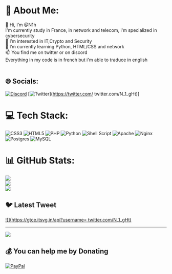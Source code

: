 # 💫 About Me:
👋 Hi, I’m @N1h<br>I'm currently study in France, in network and telecom, i'm specialized in cybersecurity<br>👀 I’m interested in IT,Crypto and Security<br>🌱 I’m currently learning Python, HTML/CSS and network<br>📫 You find me on twitter or on discord<br>Everything in my code is in french but i'm able to traduce in english<br><br>


## 🌐 Socials:
[![Discord](https://img.shields.io/badge/Discord-%237289DA.svg?logo=discord&logoColor=white)](https://discord.gg/N1gHT#2629) [![Twitter](https://img.shields.io/badge/Twitter-%231DA1F2.svg?logo=Twitter&logoColor=white)](https://twitter.com/ twitter.com/N_1_gHt)]

# 💻 Tech Stack:
![CSS3](https://img.shields.io/badge/css3-%231572B6.svg?style=flat&logo=css3&logoColor=white) ![HTML5](https://img.shields.io/badge/html5-%23E34F26.svg?style=flat&logo=html5&logoColor=white) ![PHP](https://img.shields.io/badge/php-%23777BB4.svg?style=flat&logo=php&logoColor=white) ![Python](https://img.shields.io/badge/python-3670A0?style=flat&logo=python&logoColor=ffdd54) ![Shell Script](https://img.shields.io/badge/shell_script-%23121011.svg?style=flat&logo=gnu-bash&logoColor=white) ![Apache](https://img.shields.io/badge/apache-%23D42029.svg?style=flat&logo=apache&logoColor=white) ![Nginx](https://img.shields.io/badge/nginx-%23009639.svg?style=flat&logo=nginx&logoColor=white) ![Postgres](https://img.shields.io/badge/postgres-%23316192.svg?style=flat&logo=postgresql&logoColor=white) ![MySQL](https://img.shields.io/badge/mysql-%2300f.svg?style=flat&logo=mysql&logoColor=white)
# 📊 GitHub Stats:
![](https://github-readme-stats.vercel.app/api?username=N1H&theme=prussian&hide_border=false&include_all_commits=true&count_private=true)<br/>
![](https://github-readme-streak-stats.herokuapp.com/?user=N1H&theme=prussian&hide_border=false)<br/>
![](https://github-readme-stats.vercel.app/api/top-langs/?username=N1H&theme=prussian&hide_border=false&include_all_commits=true&count_private=true&layout=compact)

## 🐦 Latest Tweet
[![](https://gtce.itsvg.in/api?username= twitter.com/N_1_gHt)](https://github.com/VishwaGauravIn/github-twitter-card-embed)

---
[![](https://visitcount.itsvg.in/api?id=N1H&icon=1&color=1)](https://visitcount.itsvg.in)

  ## 💰 You can help me by Donating
  [![PayPal](https://img.shields.io/badge/PayPal-00457C?style=for-the-badge&logo=paypal&logoColor=white)](https://paypal.me/alN1gHt) 

  
<!-- Proudly created with GPRM ( https://gprm.itsvg.in ) -->
